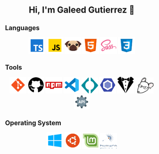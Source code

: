 <h1 align="center"> Hi, I'm Galeed Gutierrez 👋 </h1>

## Languages

<div align="center">
    <code><img width="55px" src="./assets/languages/ts-icon.webp"></code>
    <code><img width="56px" src="./assets/languages/javascript-icon.webp"></code>
    <code><img width="55px" src="./assets/languages/pugjs-icon.webp"></code>
    <code><img width="55px" src="./assets/languages/html-icon.webp"></code>
    <code><img width="55px" src="./assets/languages/sass-icon.webp"></code>
    <code><img width="55px" src="./assets/languages/css-icon.webp"></code>
</div>

## Tools

<div align="center">
    <code><img width="55px" src="./assets/distributed-version-control/git-icon.webp"></code>
    <code><img width="55px" src="./assets/tools/github-icon.webp"></code>
    <code><img width="55px" src="./assets/package-manager/npm-icon.webp"></code>
    <code><img width="55px" src="./assets/tools/vscode-icon.webp"></code>
    <code><img width="55px" src="./assets/tools/codestram-icon.webp"></code>
    <code><img width="55px" src="./assets/tools/eslint-icon.webp"></code>
    <code><img width="55px" src="./assets/tools/stylelint-icon.webp"></code>
    <code><img width="61px" src="./assets/tools/editorconfig-icon.webp"></code>
    <code><img width="50px" src="./assets/languages/api-rest-icon.webp"></code>
</div>

## Operating System

<div align="center">
    <code><img width="55px" src="./assets/operating-system/windows-10-icon.webp"></code>
    <code><img width="55px" src="./assets/operating-system/ubuntu-icon.webp"></code>
    <code><img width="55px" src="./assets/operating-system/linux-mint-icon.webp"></code>
    <code><img width="55px" src="./assets/operating-system/huayra-linux-icon.webp"></code>
</div>
<!--
**GaleedGutierrez/galeedgutierrez** is a ✨ _special_ ✨ repository because its `README.md` (this file) appears on your GitHub profile.

Here are some ideas to get you started:

- 🔭 I’m currently working on ...
- 🌱 I’m currently learning ...
- 👯 I’m looking to collaborate on ...
- 🤔 I’m looking for help with ...
- 💬 Ask me about ...
- 📫 How to reach me: ...
- 😄 Pronouns: ...
- ⚡ Fun fact: ...
-->
